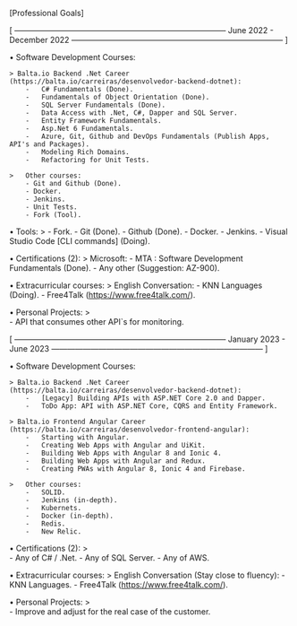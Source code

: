 [Professional Goals]



[ ——————————————————————————— June 2022 - December 2022 ——————————————————————————— ]


•	Software Development Courses:

    > Balta.io Backend .Net Career (https://balta.io/carreiras/desenvolvedor-backend-dotnet):
        -	C# Fundamentals (Done).
        -	Fundamentals of Object Orientation (Done).
        -	SQL Server Fundamentals (Done).
        -	Data Access with .Net, C#, Dapper and SQL Server.
        -	Entity Framework Fundamentals.
        -	Asp.Net 6 Fundamentals.
        -	Azure, Git, Github and DevOps Fundamentals (Publish Apps, API's and Packages).
        -	Modeling Rich Domains.
        -	Refactoring for Unit Tests.
 
    >	Other courses:
        - Git and Github (Done).
        - Docker.
        - Jenkins.
        - Unit Tests.
        - Fork (Tool).

•	Tools:
    >
        -	Fork.
        -	Git (Done).
        -   Github (Done).
        -   Docker.
        -   Jenkins.
        -   Visual Studio Code [CLI commands] (Doing).

•	Certifications (2):
    >	Microsoft:
        -	MTA : Software Development Fundamentals (Done).
        -	Any other (Suggestion: AZ-900).

•	Extracurricular courses:
    >	English Conversation:
        -	KNN Languages (Doing).
        -	Free4Talk (https://www.free4talk.com/).

•	Personal Projects:
    >    
        -	API that consumes other API`s for monitoring.
 




[ ——————————————————————————— January 2023 - June 2023 ——————————————————————————— ]


•	Software Development Courses:

    > Balta.io Backend .Net Career (https://balta.io/carreiras/desenvolvedor-backend-dotnet):
        -	[Legacy] Building APIs with ASP.NET Core 2.0 and Dapper.
        -	ToDo App: API with ASP.NET Core, CQRS and Entity Framework.

    > Balta.io Frontend Angular Career (https://balta.io/carreiras/desenvolvedor-frontend-angular):
        -	Starting with Angular.
        -   Creating Web Apps with Angular and UiKit.
        -   Building Web Apps with Angular 8 and Ionic 4.
        -   Building Web Apps with Angular and Redux.
        -   Creating PWAs with Angular 8, Ionic 4 and Firebase.

    >	Other courses:
        -	SOLID.
        -	Jenkins (in-depth).
        -	Kubernets.
        -	Docker (in-depth).
        -	Redis.
        -	New Relic.

•	Certifications (2):
    >	
        -   Any of C# / .Net.
    	-   Any of SQL Server.
        -  Any of AWS.

•	Extracurricular courses:
    >	English Conversation (Stay close to fluency):
        -	KNN Languages.
        -	Free4Talk (https://www.free4talk.com/).

•	Personal Projects:
    >   
        -	Improve and adjust for the real case of the customer.